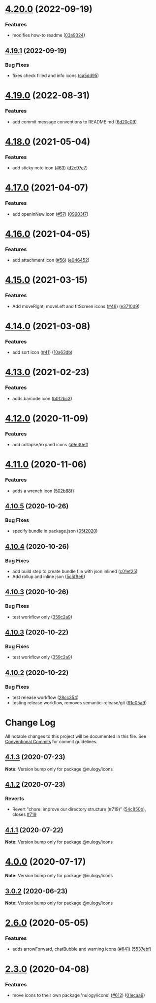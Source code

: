 # [4.20.0](https://github.com/nulogy/nds-icons/compare/v4.19.1...v4.20.0) (2022-09-19)


### Features

* modifies how-to readme ([03a9324](https://github.com/nulogy/nds-icons/commit/03a932498045f05d5aaa4e52af56a41081f8a95e))

## [4.19.1](https://github.com/nulogy/nds-icons/compare/v4.19.0...v4.19.1) (2022-09-19)


### Bug Fixes

* fixes check filled and info icons ([ca5dd95](https://github.com/nulogy/nds-icons/commit/ca5dd95ec4dacea67017daed80c721498aa71026))

# [4.19.0](https://github.com/nulogy/nds-icons/compare/v4.18.0...v4.19.0) (2022-08-31)


### Features

* add commit message conventions to README.md ([6d20c09](https://github.com/nulogy/nds-icons/commit/6d20c0993ea7e847a7e2bc3a6efb5156f317be0f))

# [4.18.0](https://github.com/nulogy/nds-icons/compare/v4.17.0...v4.18.0) (2021-05-04)


### Features

* add sticky note icon ([#63](https://github.com/nulogy/nds-icons/issues/63)) ([d2c97e7](https://github.com/nulogy/nds-icons/commit/d2c97e71a6fef70ca1431cb8a80f1dbcd2b86869))

# [4.17.0](https://github.com/nulogy/nds-icons/compare/v4.16.0...v4.17.0) (2021-04-07)


### Features

* add openInNew icon ([#57](https://github.com/nulogy/nds-icons/issues/57)) ([09903f7](https://github.com/nulogy/nds-icons/commit/09903f7be252a5766683e8b3792a298033d2c65a))

# [4.16.0](https://github.com/nulogy/nds-icons/compare/v4.15.0...v4.16.0) (2021-04-05)


### Features

* add attachment icon ([#56](https://github.com/nulogy/nds-icons/issues/56)) ([e046452](https://github.com/nulogy/nds-icons/commit/e0464525ac15aa6a46858125561e7cd2474bedd1))

# [4.15.0](https://github.com/nulogy/nds-icons/compare/v4.14.0...v4.15.0) (2021-03-15)


### Features

* Add moveRight, moveLeft and fitScreen icons ([#46](https://github.com/nulogy/nds-icons/issues/46)) ([e3710d9](https://github.com/nulogy/nds-icons/commit/e3710d9de9a3df7153e6de0b835631ea7c0c53ee))

# [4.14.0](https://github.com/nulogy/nds-icons/compare/v4.13.0...v4.14.0) (2021-03-08)


### Features

* add sort icon ([#41](https://github.com/nulogy/nds-icons/issues/41)) ([10a63db](https://github.com/nulogy/nds-icons/commit/10a63dbc7b373dc01c032d3ad702eda9af2b964d))

# [4.13.0](https://github.com/nulogy/nds-icons/compare/v4.12.0...v4.13.0) (2021-02-23)

### Features

- adds barcode icon ([b012bc3](https://github.com/nulogy/nds-icons/commit/b012bc3051d9109268481b884e9534a12da08121))

# [4.12.0](https://github.com/nulogy/nds-icons/compare/v4.11.0...v4.12.0) (2020-11-09)

### Features

- add collapse/expand icons ([a9e30ef](https://github.com/nulogy/nds-icons/commit/a9e30efdc23bbb9e70f3bf847d22e6b9818504fa))

# [4.11.0](https://github.com/nulogy/nds-icons/compare/v4.10.5...v4.11.0) (2020-11-06)

### Features

- adds a wrench icon ([502b88f](https://github.com/nulogy/nds-icons/commit/502b88f4068ae1ff48bbbbf5fdcce74d92923d36))

## [4.10.5](https://github.com/nulogy/nds-icons/compare/v4.10.4...v4.10.5) (2020-10-26)

### Bug Fixes

- specify bundle in package.json ([05f2020](https://github.com/nulogy/nds-icons/commit/05f20203dae323a2206d9897b3fca26a254c168e))

## [4.10.4](https://github.com/nulogy/nds-icons/compare/v4.10.3...v4.10.4) (2020-10-26)

### Bug Fixes

- add build step to create bundle file with json inlined ([c01ef25](https://github.com/nulogy/nds-icons/commit/c01ef259aeafe446618a30c9aa2555580b549bdd))
- Add rollup and inline json ([5c5f9e6](https://github.com/nulogy/nds-icons/commit/5c5f9e61679eb2af7ee18f8521d5480f4aaa9154))

## [4.10.3](https://github.com/nulogy/nds-icons/compare/v4.10.2...v4.10.3) (2020-10-26)

### Bug Fixes

- test workflow only ([359c2a9](https://github.com/nulogy/nds-icons/commit/359c2a93ed0ac99fb2045e3ee9563d2a86632126))

## [4.10.3](https://github.com/nulogy/nds-icons/compare/v4.10.2...v4.10.3) (2020-10-22)

### Bug Fixes

- test workflow only ([359c2a9](https://github.com/nulogy/nds-icons/commit/359c2a93ed0ac99fb2045e3ee9563d2a86632126))

## [4.10.2](https://github.com/nulogy/nds-icons/compare/v4.10.1...v4.10.2) (2020-10-22)

### Bug Fixes

- test release workflow ([28cc354](https://github.com/nulogy/nds-icons/commit/28cc354aed4f197c697f591e058c9d4146f04134))
- testing release workflow, removes semantic-release/git ([91e05a9](https://github.com/nulogy/nds-icons/commit/91e05a9bd238e7bfb95d5b8423a47ce6a51cd58d))

# Change Log

All notable changes to this project will be documented in this file.
See [Conventional Commits](https://conventionalcommits.org) for commit guidelines.

## [4.1.3](https://github.com/nulogy/design-system/compare/v4.1.2...v4.1.3) (2020-07-23)

**Note:** Version bump only for package @nulogy/icons

## [4.1.2](https://github.com/nulogy/design-system/compare/v4.1.1...v4.1.2) (2020-07-23)

### Reverts

- Revert "chore: improve our directory structure (#719)" ([54c850b](https://github.com/nulogy/design-system/commit/54c850ba21d0e2659e639b444cc8962f712e7b98)), closes [#719](https://github.com/nulogy/design-system/issues/719)

## [4.1.1](https://github.com/nulogy/design-system/compare/v4.1.0...v4.1.1) (2020-07-22)

**Note:** Version bump only for package @nulogy/icons

# [4.0.0](https://github.com/nulogy/design-system/compare/v3.11.0...v4.0.0) (2020-07-17)

**Note:** Version bump only for package @nulogy/icons

## [3.0.2](https://github.com/nulogy/design-system/compare/v3.0.1...v3.0.2) (2020-06-23)

**Note:** Version bump only for package @nulogy/icons

# [2.6.0](https://github.com/nulogy/design-system/compare/v2.5.4...v2.6.0) (2020-05-05)

### Features

- adds arrowForward, chatBubble and warning icons ([#641](https://github.com/nulogy/design-system/issues/641)) ([5537ebf](https://github.com/nulogy/design-system/commit/5537ebf5d64a1b868786bf66feed20e7bb2dbc8d))

# [2.3.0](https://github.com/nulogy/design-system/compare/v2.2.0...v2.3.0) (2020-04-08)

### Features

- move icons to their own package 'nulogy/icons' ([#612](https://github.com/nulogy/design-system/issues/612)) ([01ecaa9](https://github.com/nulogy/design-system/commit/01ecaa925810c247203acfca7b25a22f14537372))
